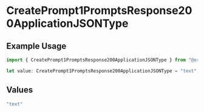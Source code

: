 # CreatePrompt1PromptsResponse200ApplicationJSONType

## Example Usage

```typescript
import { CreatePrompt1PromptsResponse200ApplicationJSONType } from "@orq-ai/node/models/operations";

let value: CreatePrompt1PromptsResponse200ApplicationJSONType = "text";
```

## Values

```typescript
"text"
```